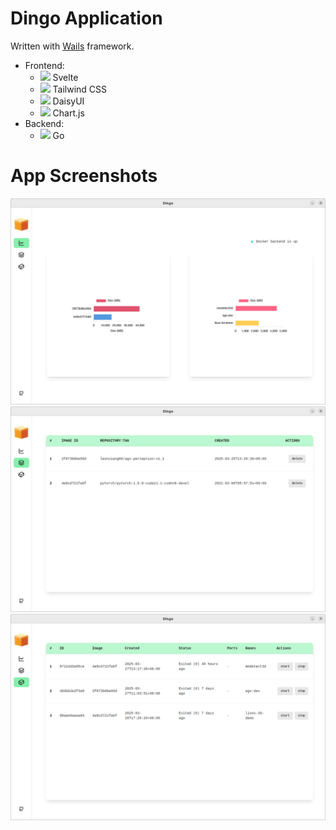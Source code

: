 # Dingo Application

Written with [Wails](https://github.com/wailsapp/wails) framework.
- Frontend: 
    - <img src="https://upload.wikimedia.org/wikipedia/commons/thumb/1/1b/Svelte_Logo.svg/800px-Svelte_Logo.svg.png" width="15px" /> Svelte
    - <img src="https://upload.wikimedia.org/wikipedia/commons/thumb/d/d5/Tailwind_CSS_Logo.svg/512px-Tailwind_CSS_Logo.svg.png?20230715030042" width="15px" /> Tailwind CSS
    - <img src="https://avatars.githubusercontent.com/u/76870092?s=280&v=4" width="15px" /> DaisyUI
    - <img src="https://upload.wikimedia.org/wikipedia/commons/thumb/8/86/Chart.js_logo.svg/1200px-Chart.js_logo.svg.png" width="15px" /> Chart.js
- Backend:
    - <img src="https://go.dev/blog/go-brand/Go-Logo/PNG/Go-Logo_Blue.png" width="15px" /> Go

# App Screenshots

![](demo/image1.png)
![](demo/image2.png)
![](demo/image3.png)